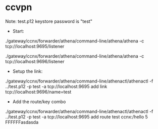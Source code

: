 # ccvpn

Note: test.p12 keystore password is "test"

- Start:

./gateway/ccnx/forwarder/athena/command-line/athena/athena -c tcp://localhost:9695/listener

./gateway/ccnx/forwarder/athena/command-line/athena/athena -c tcp://localhost:9696/listener

- Setup the link:

./gateway/ccnx/forwarder/athena/command-line/athenactl/athenactl -f ../test.p12 -p test -a tcp://localhost:9695 add link tcp://localhost:9696/name=test

- Add the route/key combo

./gateway/ccnx/forwarder/athena/command-line/athenactl/athenactl -f ../test.p12 -p test -a tcp://localhost:9695 add route test ccnx:/hello 5 FFFFFFasdasda

